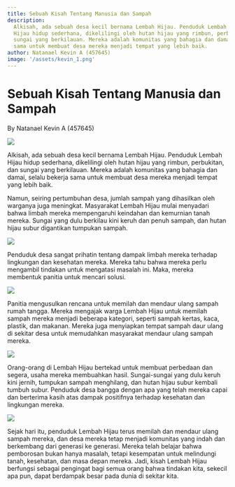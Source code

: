 ```yaml
---
title: Sebuah Kisah Tentang Manusia dan Sampah
description:
  Alkisah, ada sebuah desa kecil bernama Lembah Hijau. Penduduk Lembah
  Hijau hidup sederhana, dikelilingi oleh hutan hijau yang rimbun, perbukitan, dan
  sungai yang berkilauan. Mereka adalah komunitas yang bahagia dan damai, selalu bekerja
  sama untuk membuat desa mereka menjadi tempat yang lebih baik.
author: Natanael Kevin A (457645)
image: '/assets/kevin_1.png'
---
```


# Sebuah Kisah Tentang Manusia dan Sampah

By Natanael Kevin A (457645)

![](/images/kevin_1.png)

Alkisah, ada sebuah desa kecil bernama Lembah Hijau. Penduduk Lembah Hijau hidup sederhana, dikelilingi oleh hutan hijau yang rimbun, perbukitan, dan sungai yang berkilauan. Mereka adalah komunitas yang bahagia dan damai, selalu bekerja sama untuk membuat desa mereka menjadi tempat yang lebih baik.

Namun, seiring pertumbuhan desa, jumlah sampah yang dihasilkan oleh warganya juga meningkat. Masyarakat Lembah Hijau mulai menyadari bahwa limbah mereka mempengaruhi keindahan dan kemurnian tanah mereka. Sungai yang dulu berkilau kini keruh dan penuh sampah, dan hutan hijau subur digantikan tumpukan sampah.

![](/images/kevin_2.png)

Penduduk desa sangat prihatin tentang dampak limbah mereka terhadap lingkungan dan kesehatan mereka. Mereka tahu bahwa mereka perlu mengambil tindakan untuk mengatasi masalah ini. Maka, mereka membentuk panitia untuk mencari solusi.

![](/images/kevin_3.png)

Panitia mengusulkan rencana untuk memilah dan mendaur ulang sampah rumah tangga. Mereka mengajak warga Lembah Hijau untuk memilah sampah mereka menjadi beberapa kategori, seperti sampah kertas, kaca, plastik, dan makanan. Mereka juga menyiapkan tempat sampah daur ulang di sekitar desa untuk memudahkan masyarakat mendaur ulang sampah mereka.

![](/images/kevin_4.png)

Orang-orang di Lembah Hijau bertekad untuk membuat perbedaan dan segera, usaha mereka membuahkan hasil. Sungai-sungai yang dulu keruh kini jernih, tumpukan sampah menghilang, dan hutan hijau subur kembali tumbuh subur. Penduduk desa bangga dengan apa yang telah mereka capai dan berterima kasih atas dampak positifnya terhadap kesehatan dan lingkungan mereka.

![](/images/kevin_5.png)

Sejak hari itu, penduduk Lembah Hijau terus memilah dan mendaur ulang sampah mereka, dan desa mereka tetap menjadi komunitas yang indah dan berkembang dari generasi ke generasi. Mereka telah belajar bahwa pemborosan bukan hanya masalah, tetapi kesempatan untuk melindungi tanah, kesehatan, dan masa depan mereka. Jadi, kisah Lembah Hijau berfungsi sebagai pengingat bagi semua orang bahwa tindakan kita, sekecil apa pun, dapat berdampak besar pada dunia di sekitar kita.
